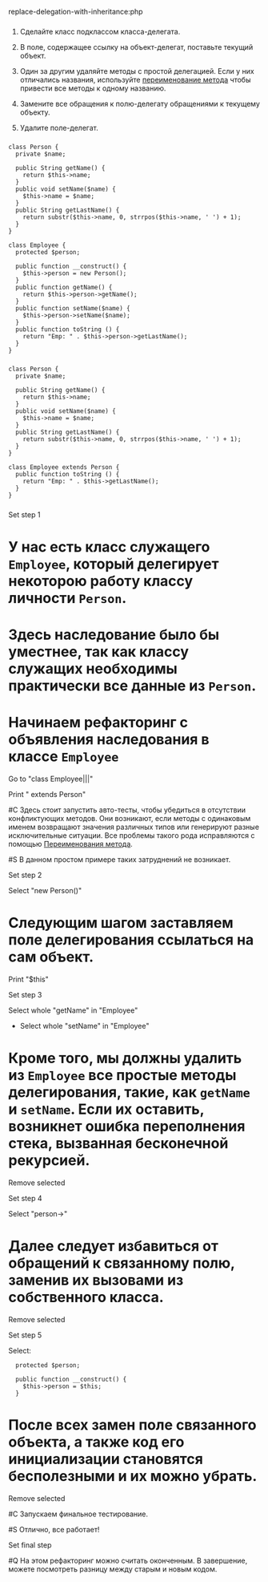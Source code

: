 replace-delegation-with-inheritance:php

###

1. Сделайте класс подклассом класса-делегата.

2. В поле, содержащее ссылку на объект-делегат, поставьте текущий объект.

3. Один за другим удаляйте методы с простой делегацией. Если у них отличались названия, используйте <a href="/rename-method">переименование метода</a> чтобы привести все методы к одному названию.

4. Замените все обращения к полю-делегату обращениями к текущему объекту.

5. Удалите поле-делегат.



###

```
class Person {
  private $name;

  public String getName() {
    return $this->name;
  }
  public void setName($name) {
    $this->name = $name;
  }
  public String getLastName() {
    return substr($this->name, 0, strrpos($this->name, ' ') + 1);
  }
}

class Employee {
  protected $person;

  public function __construct() {
    $this->person = new Person();
  }
  public function getName() {
    return $this->person->getName();
  }
  public function setName($name) {
    $this->person->setName($name);
  }
  public function toString () {
    return "Emp: " . $this->person->getLastName();
  }
}
```

###

```
class Person {
  private $name;

  public String getName() {
    return $this->name;
  }
  public void setName($name) {
    $this->name = $name;
  }
  public String getLastName() {
    return substr($this->name, 0, strrpos($this->name, ' ') + 1);
  }
}

class Employee extends Person {
  public function toString () {
    return "Emp: " . $this->getLastName();
  }
}
```

###

Set step 1

# У нас есть класс служащего <code>Employee</code>, который делегирует некоторою работу классу личности <code>Person</code>.

# Здесь наследование было бы уместнее, так как классу служащих необходимы практически все данные из <code>Person</code>.

# Начинаем рефакторинг с объявления наследования в классе <code>Employee</code>

Go to "class Employee|||"

Print " extends Person"

#C Здесь стоит запустить авто-тесты, чтобы убедиться в отсутствии конфликтующих методов. Они возникают, если методы с одинаковым именем возвращают значения различных типов или генерируют разные исключительные ситуации. Все проблемы такого рода исправляются с помощью <a href="/rename-method">Переименования метода</a>.

#S В данном простом примере таких затруднений не возникает.

Set step 2

Select "new Person()"

# Следующим шагом заставляем поле делегирования ссылаться на сам объект.

Print "$this"

Set step 3

Select whole "getName" in "Employee"
+ Select whole "setName" in "Employee"

# Кроме того, мы должны удалить из <code>Employee</code> все простые методы делегирования, такие, как <code>getName</code> и <code>setName</code>. Если их оставить, возникнет ошибка переполнения стека, вызванная бесконечной рекурсией.

Remove selected

Set step 4

Select "person->"

# Далее следует избавиться от обращений к связанному полю, заменив их вызовами из собственного класса.

Remove selected

Set step 5

Select:
```
  protected $person;

  public function __construct() {
    $this->person = $this;
  }

```

# После всех замен поле связанного объекта, а также код его инициализации становятся бесполезными и их можно убрать.

Remove selected

#C Запускаем финальное тестирование.

#S Отлично, все работает!

Set final step

#Q На этом рефакторинг можно считать оконченным. В завершение, можете посмотреть разницу между старым и новым кодом.